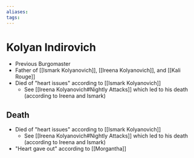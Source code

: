 ```yaml
---
aliases: 
tags: 
---
```


# Kolyan Indirovich

- Previous Burgomaster
- Father of [[Ismark Kolyanovich]], [[Ireena Kolyanovich]], and [[Kali Rouge]]
- Died of "heart issues" according to [[Ismark Kolyanovich]]
	- See [[Ireena Kolyanovich#Nightly Attacks]] which led to his death (according to Ireena and Ismark)

## Death

- Died of "heart issues" according to [[Ismark Kolyanovich]]
	- See [[Ireena Kolyanovich#Nightly Attacks]] which led to his death (according to Ireena and Ismark)
- "Heart gave out" according to [[Morgantha]]
